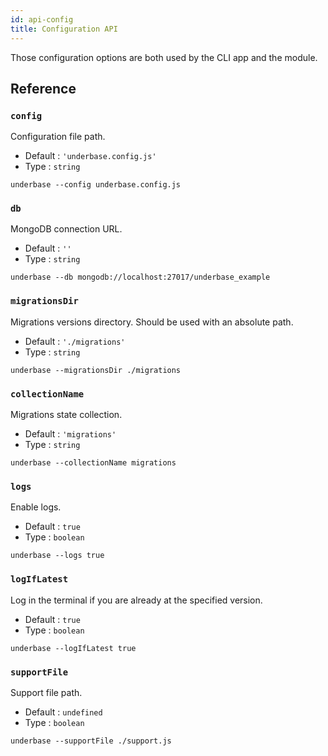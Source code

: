```yaml
---
id: api-config
title: Configuration API
---
```


Those configuration options are both used by the CLI app and the module.

## Reference

### `config`

Configuration file path.

- Default : `'underbase.config.js'`
- Type : `string`

```shell
underbase --config underbase.config.js
```

### `db`

MongoDB connection URL.

- Default : `''`
- Type : `string`

```shell
underbase --db mongodb://localhost:27017/underbase_example
```

### `migrationsDir`

Migrations versions directory. Should be used with an absolute path.

- Default : `'./migrations'`
- Type : `string`

```shell
underbase --migrationsDir ./migrations
```

### `collectionName`

Migrations state collection.

- Default : `'migrations'`
- Type : `string`

```shell
underbase --collectionName migrations
```

### `logs`

Enable logs.

- Default : `true`
- Type : `boolean`

```shell
underbase --logs true
```

### `logIfLatest`

Log in the terminal if you are already at the specified version.

- Default : `true`
- Type : `boolean`

```shell
underbase --logIfLatest true
```

### `supportFile`

Support file path.

- Default : `undefined`
- Type : `boolean`

```shell
underbase --supportFile ./support.js
```
